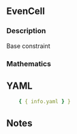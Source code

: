 ## EvenCell

### Description

Base constraint

### Mathematics

## YAML

```yaml
    { { info.yaml } }
```

## Notes

